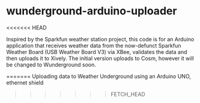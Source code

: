 wunderground-arduino-uploader
=============================

<<<<<<< HEAD

Inspired by the Sparkfun weather station project, this code is for an Arduino application that receives weather data from the now-defunct Sparkfun Weather Board (USB Weather Board V3) via XBee, validates the data and then uploads it to Xively. The initial version uploads to Cosm, however it will be changed to Wunderground soon.

=======
Uploading data to Weather Underground using an Arduino UNO, ethernet shield
>>>>>>> FETCH_HEAD
